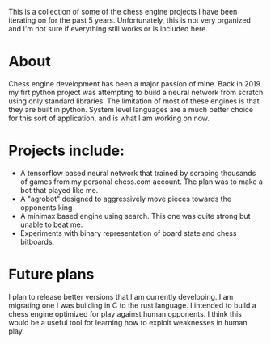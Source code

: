 This is a collection of some of the chess engine projects I have been iterating on for the past 5 years. Unfortunately, this is not very organized and I'm not sure if everything still works or is included here.
# About
Chess engine development has been a major passion of mine. Back in 2019 my firt python project was attempting to build a neural network from scratch using only standard libraries. The limitation of most of these engines is that they are built in python. System level languages are a much better choice for this sort of application, and is what I am working on now.
<br>
# Projects include:
- A tensorflow based neural network that trained by scraping thousands of games from my personal chess.com account. The plan was to make a bot that played like me.
- A "agrobot" designed to aggressively move pieces towards the opponents king
- A minimax based engine using search. This one was quite strong but unable to beat me.
- Experiments with binary representation of board state and chess bitboards. 
# Future plans
I plan to release better versions that I am currently developing. I am migrating one I was building in C to the rust language. I intended to build a chess engine optimized for play against human opponents. I think this would be a useful tool for learning how to exploit weaknesses in human play.  

